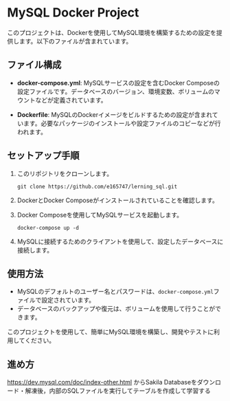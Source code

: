 # MySQL Docker Project

このプロジェクトは、Dockerを使用してMySQL環境を構築するための設定を提供します。以下のファイルが含まれています。

## ファイル構成

- **docker-compose.yml**: MySQLサービスの設定を含むDocker Composeの設定ファイルです。データベースのバージョン、環境変数、ボリュームのマウントなどが定義されています。

- **Dockerfile**: MySQLのDockerイメージをビルドするための設定が含まれています。必要なパッケージのインストールや設定ファイルのコピーなどが行われます。

## セットアップ手順

1. このリポジトリをクローンします。
   ```
   git clone https://github.com/e165747/lerning_sql.git
   ```

2. DockerとDocker Composeがインストールされていることを確認します。

3. Docker Composeを使用してMySQLサービスを起動します。
   ```
   docker-compose up -d
   ```

4. MySQLに接続するためのクライアントを使用して、設定したデータベースに接続します。

## 使用方法

- MySQLのデフォルトのユーザー名とパスワードは、`docker-compose.yml`ファイルで設定されています。
- データベースのバックアップや復元は、ボリュームを使用して行うことができます。

このプロジェクトを使用して、簡単にMySQL環境を構築し、開発やテストに利用してください。

## 進め方

https://dev.mysql.com/doc/index-other.html からSakila Databaseをダウンロード・解凍後，内部のSQLファイルを実行してテーブルを作成して学習する